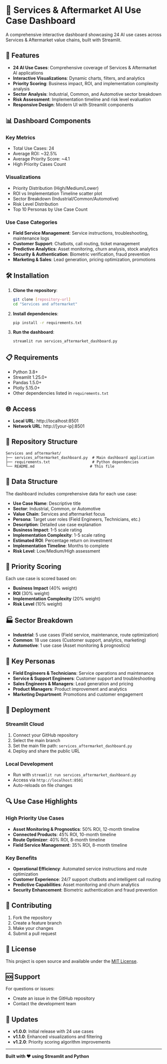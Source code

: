 # 🔧 Services & Aftermarket AI Use Case Dashboard

A comprehensive interactive dashboard showcasing 24 AI use cases across Services & Aftermarket value chains, built with Streamlit.

## 🚀 Features

- **24 AI Use Cases**: Comprehensive coverage of Services & Aftermarket AI applications
- **Interactive Visualizations**: Dynamic charts, filters, and analytics
- **Priority Scoring**: Business impact, ROI, and implementation complexity analysis
- **Sector Analysis**: Industrial, Common, and Automotive sector breakdown
- **Risk Assessment**: Implementation timeline and risk level evaluation
- **Responsive Design**: Modern UI with Streamlit components

## 📊 Dashboard Components

### Key Metrics
- Total Use Cases: 24
- Average ROI: ~32.5%
- Average Priority Score: ~4.1
- High Priority Cases Count

### Visualizations
- Priority Distribution (High/Medium/Lower)
- ROI vs Implementation Timeline scatter plot
- Sector Breakdown (Industrial/Common/Automotive)
- Risk Level Distribution
- Top 10 Personas by Use Case Count

### Use Case Categories
- **Field Service Management**: Service instructions, troubleshooting, maintenance logs
- **Customer Support**: Chatbots, call routing, ticket management
- **Predictive Analytics**: Asset monitoring, churn analysis, stock analytics
- **Security & Authentication**: Biometric verification, fraud prevention
- **Marketing & Sales**: Lead generation, pricing optimization, promotions

## 🛠️ Installation

1. **Clone the repository**:
   ```bash
   git clone [repository-url]
   cd "Services and aftermarket"
   ```

2. **Install dependencies**:
   ```bash
   pip install -r requirements.txt
   ```

3. **Run the dashboard**:
   ```bash
   streamlit run services_aftermarket_dashboard.py
   ```

## 📋 Requirements

- Python 3.8+
- Streamlit 1.25.0+
- Pandas 1.5.0+
- Plotly 5.15.0+
- Other dependencies listed in `requirements.txt`

## 🌐 Access

- **Local URL**: http://localhost:8501
- **Network URL**: http://[your-ip]:8501

## 📁 Repository Structure

```
Services and aftermarket/
├── services_aftermarket_dashboard.py  # Main dashboard application
├── requirements.txt                   # Python dependencies
└── README.md                         # This file
```

## 🔧 Data Structure

The dashboard includes comprehensive data for each use case:
- **Use Case Name**: Descriptive title
- **Sector**: Industrial, Common, or Automotive
- **Value Chain**: Services and aftermarket focus
- **Persona**: Target user roles (Field Engineers, Technicians, etc.)
- **Description**: Detailed use case explanation
- **Business Impact**: 1-5 scale rating
- **Implementation Complexity**: 1-5 scale rating
- **Estimated ROI**: Percentage return on investment
- **Implementation Timeline**: Months to complete
- **Risk Level**: Low/Medium/High assessment

## 🎯 Priority Scoring

Each use case is scored based on:
- **Business Impact** (40% weight)
- **ROI** (30% weight)
- **Implementation Complexity** (20% weight)
- **Risk Level** (10% weight)

## 🏭 Sector Breakdown

- **Industrial**: 5 use cases (Field service, maintenance, route optimization)
- **Common**: 18 use cases (Customer support, analytics, marketing)
- **Automotive**: 1 use case (Asset monitoring & prognostics)

## 👥 Key Personas

- **Field Engineers & Technicians**: Service operations and maintenance
- **Service & Support Engineers**: Customer support and troubleshooting
- **Sales Engineers & Managers**: Lead generation and pricing
- **Product Managers**: Product improvement and analytics
- **Marketing Department**: Promotions and customer engagement

## 🚀 Deployment

### Streamlit Cloud
1. Connect your GitHub repository
2. Select the main branch
3. Set the main file path: `services_aftermarket_dashboard.py`
4. Deploy and share the public URL

### Local Development
- Run with `streamlit run services_aftermarket_dashboard.py`
- Access via `http://localhost:8501`
- Auto-reloads on file changes

## 🔍 Use Case Highlights

### High Priority Use Cases
- **Asset Monitoring & Prognostics**: 50% ROI, 12-month timeline
- **Connected Products**: 45% ROI, 10-month timeline
- **Route Optimizer**: 40% ROI, 8-month timeline
- **Field Service Management**: 35% ROI, 8-month timeline

### Key Benefits
- **Operational Efficiency**: Automated service instructions and route optimization
- **Customer Experience**: 24/7 support chatbots and intelligent call routing
- **Predictive Capabilities**: Asset monitoring and churn analytics
- **Security Enhancement**: Biometric authentication and fraud prevention

## 🤝 Contributing

1. Fork the repository
2. Create a feature branch
3. Make your changes
4. Submit a pull request

## 📄 License

This project is open source and available under the [MIT License](LICENSE).

## 🆘 Support

For questions or issues:
- Create an issue in the GitHub repository
- Contact the development team

## 🔄 Updates

- **v1.0.0**: Initial release with 24 use cases
- **v1.1.0**: Enhanced visualizations and filtering
- **v1.2.0**: Priority scoring algorithm improvements

---

**Built with ❤️ using Streamlit and Python**
